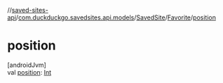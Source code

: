 //[saved-sites-api](../../../../index.md)/[com.duckduckgo.savedsites.api.models](../../index.md)/[SavedSite](../index.md)/[Favorite](index.md)/[position](position.md)

# position

[androidJvm]\
val [position](position.md): [Int](https://kotlinlang.org/api/latest/jvm/stdlib/kotlin/-int/index.html)
